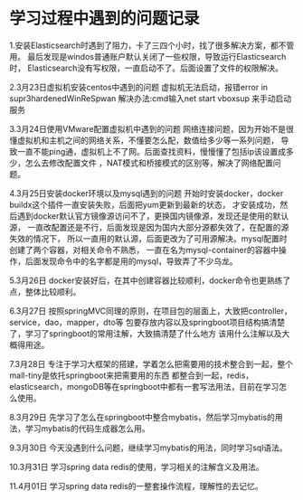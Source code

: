 # 学习过程中遇到的问题记录
1.安装Elasticsearch时遇到了阻力，卡了三四个小时，找了很多解决方案，都不管用。
最后发现是windos普通账户默认关闭了一些权限，导致运行Elasticsearch时，
Elasticsearch没有写权限，一直启动不了。后面设置了文件的权限解决。

2.3月23日虚拟机安装centos中遇到的问题
虚拟机无法启动，报错error in supr3hardenedWinReSpwan
解决办法:cmd输入net start vboxsup 来手动启动服务

3.3月24日使用VMware配置虚拟机中遇到的问题
网络连接问题，因为开始不是很懂虚拟机和主机之间的网络关系，不懂要怎么配，数值给多少等一系列问题，
导致一直不能ping通，虚拟机上不了网。后面查找资料，慢慢懂了包括ip该设置成多少，怎么去修改配置文件
，NAT模式和桥接模式的区别等，解决了网络配置问题。

4.3月25日安装docker环境以及mysql遇到的问题
开始时安装docker，docker buildx这个插件一直安装失败，后面把yum更新到最新的状态，
才安装成功，然后遇到docker默认官方镜像源访问不了，更换国内镜像源，发现还是使用的默认源，
一直改配置还是不行，后面发现是因为国内大部分源都失效了，在配置的源失效的情况下，
所以一直用的默认源，后面更改为了可用源解决。mysql配置时创建了两个容器，对相关命令不熟悉，
一直在名为mysql-container的容器中操作，后面发现命令中的名字都是用的mysql，导致弄了不少乌龙。

5.3月26日
docker安装好后，在其中创建容器比较顺利，docker命令也更熟练了点，整体比较顺利。

6.3月27日
按照springMVC同理的原则，在项目包的层面上，大致把controller，service，dao，mapper，dto等
包要存放内容以及springboot项目结构搞清楚了，学习了springboot的常用注解，大致搞清楚了什么地方
该用什么注解以及大概得用途。

7.3月28日
专注于学习大框架的搭建，学着怎么把需要用的技术整合到一起，整个mall-tiny是依托springboot来把需要用的东西
都整合到一起，redis，elasticsearch，mongoDB等在springboot中都有一套写法用法，目前在学习怎么使用。

8.3月29日
先学习了怎么在springboot中整合mybatis，然后学习mybatis的用法，学习mybatis的代码生成器怎么用。

9.3月30日
今天没遇到什么问题，继续学习mybatis的用法，同时学习sql语法。

10.3月31日
学习spring data redis的使用，学习相关的注解含义及用法。

11.4月01日
学习spring data redis的一整套操作流程，理解性的去记忆。